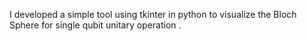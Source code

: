 I developed a simple tool using tkinter in python to visualize the Bloch Sphere for single qubit unitary operation .
